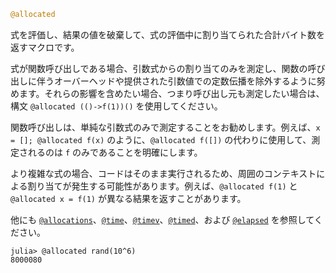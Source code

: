 ```julia
@allocated
```

式を評価し、結果の値を破棄して、式の評価中に割り当てられた合計バイト数を返すマクロです。

式が関数呼び出しである場合、引数式からの割り当てのみを測定し、関数の呼び出しに伴うオーバーヘッドや提供された引数値での定数伝播を除外するように努めます。それらの影響を含めたい場合、つまり呼び出し元も測定したい場合は、構文 `@allocated (()->f(1))()` を使用してください。

関数呼び出しは、単純な引数式のみで測定することをお勧めします。例えば、`x = []; @allocated f(x)` のように、`@allocated f([])` の代わりに使用して、測定されるのは `f` のみであることを明確にします。

より複雑な式の場合、コードはそのまま実行されるため、周囲のコンテキストによる割り当てが発生する可能性があります。例えば、`@allocated f(1)` と `@allocated x = f(1)` が異なる結果を返すことがあります。

他にも [`@allocations`](@ref)、[`@time`](@ref)、[`@timev`](@ref)、[`@timed`](@ref)、および [`@elapsed`](@ref) を参照してください。

```julia-repl
julia> @allocated rand(10^6)
8000080
```
